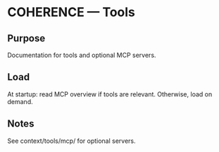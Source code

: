 # COHERENCE — Tools

## Purpose
Documentation for tools and optional MCP servers.

## Load
At startup: read MCP overview if tools are relevant. Otherwise, load on demand.

## Notes
See context/tools/mcp/ for optional servers.
